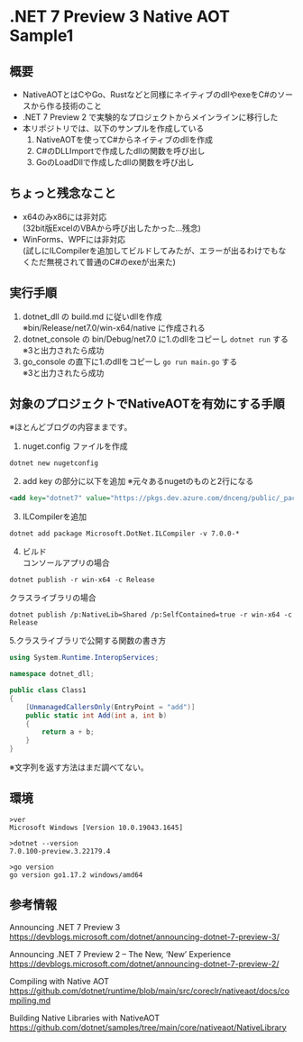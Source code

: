 # .NET 7 Preview 3 Native AOT Sample1

## 概要
- NativeAOTとはCやGo、Rustなどと同様にネイティブのdllやexeをC#のソースから作る技術のこと
- .NET 7 Preview 2 で実験的なプロジェクトからメインラインに移行した
- 本リポジトリでは、以下のサンプルを作成している
  1. NativeAOTを使ってC#からネイティブのdllを作成
  2. C#のDLLImportで作成したdllの関数を呼び出し
  3. GoのLoadDllで作成したdllの関数を呼び出し

## ちょっと残念なこと
- x64のみx86には非対応  
(32bit版ExcelのVBAから呼び出したかった…残念) 
- WinForms、WPFには非対応  
(試しにILCompilerを追加してビルドしてみたが、エラーが出るわけでもなくただ無視されて普通のC#のexeが出来た)

## 実行手順

1. dotnet_dll の build.md に従いdllを作成  
   ※bin/Release/net7.0/win-x64/native に作成される
2. dotnet_console の bin/Debug/net7.0 に1.のdllをコピーし ```dotnet run``` する  
   ※3と出力されたら成功
3. go_console の直下に1.のdllをコピーし ```go run main.go``` する  
   ※3と出力されたら成功

## 対象のプロジェクトでNativeAOTを有効にする手順
※ほとんどブログの内容ままです。  
1. nuget.config ファイルを作成
```
dotnet new nugetconfig
```
2. add key の部分に以下を追加 ※元々あるnugetのものと2行になる
```xml
<add key="dotnet7" value="https://pkgs.dev.azure.com/dnceng/public/_packaging/dotnet7/nuget/v3/index.json" />
```
3. ILCompilerを追加
```
dotnet add package Microsoft.DotNet.ILCompiler -v 7.0.0-*
```
4. ビルド  
コンソールアプリの場合
```
dotnet publish -r win-x64 -c Release
```
クラスライブラリの場合
```
dotnet publish /p:NativeLib=Shared /p:SelfContained=true -r win-x64 -c Release
```
5.クラスライブラリで公開する関数の書き方
```cs
using System.Runtime.InteropServices;

namespace dotnet_dll;

public class Class1
{
    [UnmanagedCallersOnly(EntryPoint = "add")]
    public static int Add(int a, int b)
    {
        return a + b;
    }
}
```
※文字列を返す方法はまだ調べてない。

## 環境
```
>ver
Microsoft Windows [Version 10.0.19043.1645]

>dotnet --version
7.0.100-preview.3.22179.4

>go version
go version go1.17.2 windows/amd64
```

## 参考情報
Announcing .NET 7 Preview 3  
https://devblogs.microsoft.com/dotnet/announcing-dotnet-7-preview-3/

Announcing .NET 7 Preview 2 – The New, ‘New’ Experience  
https://devblogs.microsoft.com/dotnet/announcing-dotnet-7-preview-2/

Compiling with Native AOT  
https://github.com/dotnet/runtime/blob/main/src/coreclr/nativeaot/docs/compiling.md

Building Native Libraries with NativeAOT  
https://github.com/dotnet/samples/tree/main/core/nativeaot/NativeLibrary
